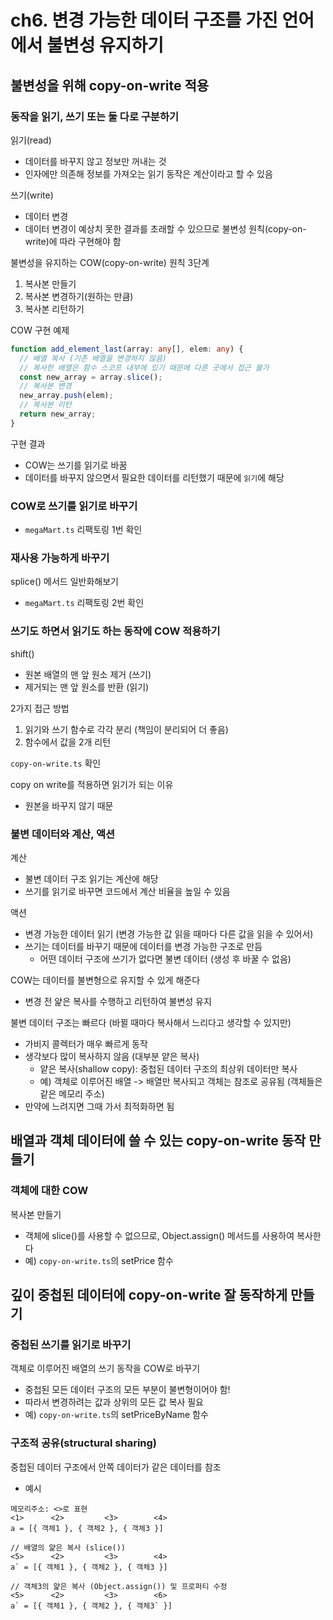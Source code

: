 # ch6. 변경 가능한 데이터 구조를 가진 언어에서 불변성 유지하기

## 불변성을 위해 copy-on-write 적용

### 동작을 읽기, 쓰기 또는 둘 다로 구분하기
읽기(read)
- 데이터를 바꾸지 않고 정보만 꺼내는 것
- 인자에만 의존해 정보를 가져오는 읽기 동작은 계산이라고 할 수 있음 

쓰기(write)
- 데이터 변경
- 데이터 변경이 예상치 못한 결과를 초래할 수 있으므로 불변성 원칙(copy-on-write)에 따라 구현해야 함

불변성을 유지하는 COW(copy-on-write) 원칙 3단계
1. 복사본 만들기
2. 복사본 변경하기(원하는 만큼)
3. 복사본 리턴하기

COW 구현 예제
```ts
function add_element_last(array: any[], elem: any) {
  // 배열 복사 (기존 배열을 변경하지 않음)
  // 복사한 배열은 함수 스코프 내부에 있기 때문에 다른 곳에서 접근 불가
  const new_array = array.slice();
  // 복사본 변경
  new_array.push(elem);
  // 복사본 리턴
  return new_array;
}
```

구현 결과
- COW는 쓰기를 읽기로 바꿈
- 데이터를 바꾸지 않으면서 필요한 데이터를 리턴했기 때문에 `읽기`에 해당

### COW로 쓰기를 읽기로 바꾸기
- `megaMart.ts` 리팩토링 1번 확인

### 재사용 가능하게 바꾸기
splice() 메서드 일반화해보기
- `megaMart.ts` 리팩토링 2번 확인

### 쓰기도 하면서 읽기도 하는 동작에 COW 적용하기
shift()
- 원본 배열의 맨 앞 원소 제거 (쓰기)
- 제거되는 맨 앞 원소를 반환 (읽기)

2가지 접근 방법
1. 읽기와 쓰기 함수로 각각 분리 (책임이 분리되어 더 좋음)
2. 함수에서 값을 2개 리턴

`copy-on-write.ts` 확인

copy on write를 적용하면 읽기가 되는 이유
- 원본을 바꾸지 않기 때문

### 불변 데이터와 계산, 액션
계산
- 불변 데이터 구조 읽기는 계산에 해당
- 쓰기를 읽기로 바꾸면 코드에서 계산 비율을 높일 수 있음

액션
- 변경 가능한 데이터 읽기 (변경 가능한 값 읽을 때마다 다른 값을 읽을 수 있어서)
- 쓰기는 데이터를 바꾸기 때문에 데이터를 변경 가능한 구조로 만듬
  - 어떤 데이터 구조에 쓰기가 없다면 불변 데이터 (생성 후 바꿀 수 없음)

COW는 데이터를 불변형으로 유지할 수 있게 해준다
- 변경 전 얉은 복사를 수행하고 리턴하여 불변성 유지

불변 데이터 구조는 빠르다 (바뀔 때마다 복사해서 느리다고 생각할 수 있지만)
- 가비지 콜렉터가 매우 빠르게 동작
- 생각보다 많이 복사하지 않음 (대부분 얕은 복사)
  - 얕은 복사(shallow copy): 중첩된 데이터 구조의 최상위 데이터만 복사
  - 예) 객체로 이루어진 배열 -> 배열만 복사되고 객체는 참조로 공유됨 (객체들은 같은 메모리 주소)
- 만약에 느려지면 그때 가서 최적화하면 됨

## 배열과 객체 데이터에 쓸 수 있는 copy-on-write 동작 만들기

### 객체에 대한 COW
복사본 만들기
- 객체에 slice()를 사용할 수 없으므로, Object.assign() 메서드를 사용하여 복사한다
- 예) `copy-on-write.ts`의 setPrice 함수

## 깊이 중첩된 데이터에 copy-on-write 잘 동작하게 만들기

### 중첩된 쓰기를 읽기로 바꾸기
객체로 이루어진 배열의 쓰기 동작을 COW로 바꾸기
- 중첩된 모든 데이터 구조의 모든 부분이 불변형이어야 함!
- 따라서 변경하려는 값과 상위의 모든 값 복사 필요
- 예) `copy-on-write.ts`의 setPriceByName 함수

### 구조적 공유(structural sharing)
중첩된 데이터 구조에서 안쪽 데이터가 같은 데이터를 참조
- 예시
```
메모리주소: <>로 표현
<1>      <2>         <3>        <4>
a = [{ 객체1 }, { 객체2 }, { 객체3 }]

// 배열의 얉은 복사 (slice())
<5>      <2>         <3>        <4>
a` = [{ 객체1 }, { 객체2 }, { 객체3 }]

// 객체3의 얉은 복사 (Object.assign()) 및 프로퍼티 수정
<5>      <2>         <3>        <6>
a` = [{ 객체1 }, { 객체2 }, { 객체3` }]
```

